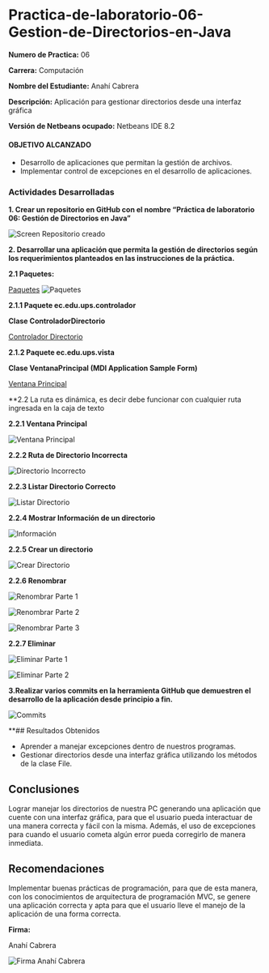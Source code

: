 # Practica-de-laboratorio-06-Gestion-de-Directorios-en-Java

**Numero de Practica:**
06

**Carrera:** 
Computación

**Nombre del Estudiante:**
Anahí Cabrera

**Descripción:**
Aplicación para gestionar directorios desde una interfaz gráfica

**Versión de Netbeans ocupado:** 
Netbeans IDE 8.2

#### OBJETIVO ALCANZADO

* Desarrollo de aplicaciones que permitan la gestión de archivos. 
* Implementar control de excepciones en el desarrollo de aplicaciones.

### Actividades Desarrolladas

**1.	Crear un repositorio en GitHub con el nombre “Práctica de laboratorio 06: Gestión de Directorios en Java”**

![Screen Repositorio creado](https://github.com/AnahiCb/Imagenes-Practica06/blob/master/Screen%20Repositorio.png)

**2.	Desarrollar una aplicación que permita la gestión de directorios según los requerimientos planteados en las instrucciones de la práctica.**

**2.1 Paquetes:**

[Paquetes](https://github.com/AnahiCb/Practica-de-laboratorio-06-Gestion-de-Directorios-en-Java/tree/master/src/ec/edu/ups)
![Paquetes](https://github.com/AnahiCb/Imagenes-Practica06/blob/master/Screen%20Paquetes.png)

   **2.1.1 Paquete ec.edu.ups.controlador**
   
   **Clase ControladorDirectorio**
   
   [Controlador Directorio](https://github.com/AnahiCb/Practica-de-laboratorio-06-Gestion-de-Directorios-en-Java/blob/master/src/ec/edu/ups/controlador/ControladorDirectorio.java)

   **2.1.2	Paquete ec.edu.ups.vista**
   
   **Clase VentanaPrincipal (MDI Application Sample Form)**
   
   [Ventana Principal](https://github.com/AnahiCb/Practica-de-laboratorio-06-Gestion-de-Directorios-en-Java/blob/master/src/ec/edu/ups/vista/VentanaPrincipal.java)
   
   **2.2 La ruta es dinámica, es decir debe funcionar con cualquier ruta ingresada en la caja de texto
   
   **2.2.1	Ventana Principal**
   
   ![Ventana Principal](https://github.com/AnahiCb/Imagenes-Practica06/blob/master/Screen%20VentanaPrincipal.png)
   
   **2.2.2	Ruta de Directorio Incorrecta**
   
   ![Directorio Incorrecto](https://github.com/AnahiCb/Imagenes-Practica06/blob/master/Screen%20rutaIncorrecta.png)
   
   **2.2.3	Listar Directorio Correcto**
   
   ![Listar Directorio](https://github.com/AnahiCb/Imagenes-Practica06/blob/master/Screen%20listarDirectorio.png)
   
   **2.2.4	Mostrar Información de un directorio**
   
   ![Información](https://github.com/AnahiCb/Imagenes-Practica06/blob/master/Screen%20mostrarInformaci%C3%B3n.png)
   
   **2.2.5	Crear un directorio**
   
   ![Crear Directorio](https://github.com/AnahiCb/Imagenes-Practica06/blob/master/Screen%20crearDirectorio.png)
   
   **2.2.6 Renombrar**
   
   ![Renombrar Parte 1](https://github.com/AnahiCb/Imagenes-Practica06/blob/master/Screen%20renombrar1.png)
   
   ![Renombrar Parte 2](https://github.com/AnahiCb/Imagenes-Practica06/blob/master/Screen%20renombrar2.png)
   
   ![Renombrar Parte 3](https://github.com/AnahiCb/Imagenes-Practica06/blob/master/Screen%20renombrar3.png)
   
   **2.2.7 Eliminar**
   
   ![Eliminar Parte 1](https://github.com/AnahiCb/Imagenes-Practica06/blob/master/Screen%20eliminar1.png)
   
   ![Eliminar Parte 2](https://github.com/AnahiCb/Imagenes-Practica06/blob/master/Screen%20eliminar2.png)
   
**3.Realizar varios commits en la herramienta GitHub que demuestren el desarrollo de la aplicación desde principio a fin.**
   
   ![Commits](https://github.com/AnahiCb/Imagenes-Practica06/blob/master/Commits.png)
   
**## Resultados Obtenidos

* Aprender a manejar excepciones dentro de nuestros programas.
*	Gestionar directorios desde una interfaz gráfica utilizando los métodos de la clase File.

## Conclusiones

Lograr manejar los directorios de nuestra PC generando una aplicación que cuente con una interfaz gráfica, para que el usuario pueda interactuar de una manera correcta y fácil con la misma. Además, el uso de excepciones para cuando el usuario cometa algún error pueda corregirlo de manera inmediata.

## Recomendaciones

Implementar buenas prácticas de programación, para que de esta manera, con los conocimientos de arquitectura de programación MVC, se genere una aplicación correcta y apta para que el usuario lleve el manejo de la aplicación de una forma correcta.

**Firma:**

Anahí Cabrera

![Firma Anahí Cabrera](https://github.com/AnahiCb/Imagenes-Practica06/blob/master/FirmaAnah%C3%ADCabrera.jpg)
